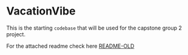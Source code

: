 # VacationVibe

This is the starting `codebase` that will be used for the capstone group 2 project.

For the attached readme check here [README-OLD](../docs/README-OLD.md)
